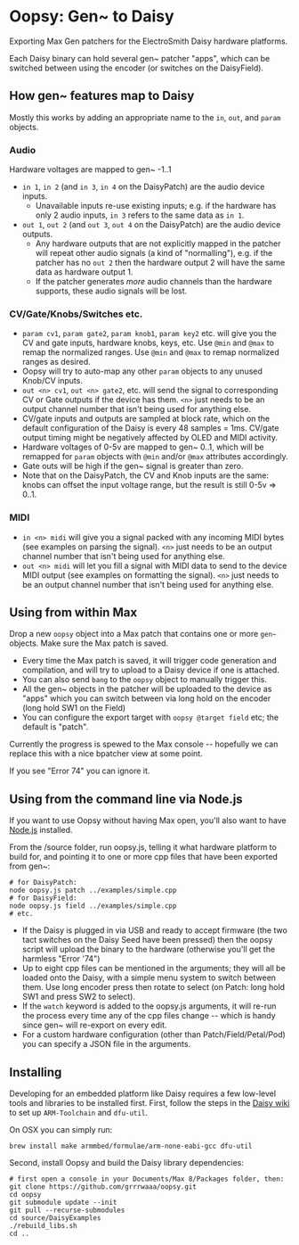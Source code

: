 # Oopsy: Gen~ to Daisy

Exporting Max Gen patchers for the ElectroSmith Daisy hardware platforms.

Each Daisy binary can hold several gen~ patcher "apps", which can be switched between using the encoder (or switches on the DaisyField).

## How gen~ features map to Daisy

Mostly this works by adding an appropriate name to the `in`, `out`, and `param` objects.

### Audio

Hardware voltages are mapped to gen~ -1..1

- `in 1`, `in 2` (and `in 3`, `in 4` on the DaisyPatch) are the audio device inputs. 
  - Unavailable inputs re-use existing inputs; e.g. if the hardware has only 2 audio inputs, `in 3` refers to the same data as `in 1`. 
- `out 1`, `out 2` (and `out 3`, `out 4` on the DaisyPatch) are the audio device outputs. 
  - Any hardware outputs that are not explicitly mapped in the patcher will repeat other audio signals (a kind of "normalling"), e.g. if the patcher has no `out 2` then the hardware output 2 will have the same data as hardware output 1. 
  - If the patcher generates *more* audio channels than the hardware supports, these audio signals will be lost.
  
### CV/Gate/Knobs/Switches etc.

- `param cv1`, `param gate2`, `param knob1`, `param key2`  etc. will give you the CV and gate inputs, hardware knobs, keys, etc. Use `@min` and `@max` to remap the normalized ranges. Use `@min` and `@max` to remap normalized ranges as desired. 
- Oopsy will try to auto-map any other `param` objects to any unused Knob/CV inputs.
- `out <n> cv1`, `out <n> gate2`, etc. will send the signal to corresponding CV or Gate outputs if the device has them. `<n>` just needs to be an output channel number that isn't being used for anything else. 
- CV/gate inputs and outputs are sampled at block rate, which on the default configuration of the Daisy is every 48 samples = 1ms. CV/gate output timing might be negatively affected by OLED and MIDI activity.
- Hardware voltages of 0-5v are mapped to gen~ 0..1, which will be remapped for `param` objects with `@min` and/or `@max` attributes accordingly.  
- Gate outs will be high if the gen~ signal is greater than zero.
- Note that on the DaisyPatch, the CV and Knob inputs are the same: knobs can offset the input voltage range, but the result is still 0-5v => 0..1. 

### MIDI

- `in <n> midi` will give you a signal packed with any incoming MIDI bytes (see examples on parsing the signal). `<n>` just needs to be an output channel number that isn't being used for anything else.
- `out <n> midi` will let you fill a signal with MIDI data to send to the device MIDI output (see examples on formatting the signal). `<n>` just needs to be an output channel number that isn't being used for anything else.


## Using from within Max

Drop a new `oopsy` object into a Max patch that contains one or more `gen~` objects. Make sure the Max patch is saved. 

- Every time the Max patch is saved, it will trigger code generation and compilation, and will try to upload to a Daisy device if one is attached.
- You can also send `bang` to the `oopsy` object to manually trigger this.
- All the gen~ objects in the patcher will be uploaded to the device as "apps" which you can switch between via long hold on the encoder (long hold SW1 on the Field)
- You can configure the export target with `oopsy @target field` etc; the default is "patch".

Currently the progress is spewed to the Max console -- hopefully we can replace this with a nice bpatcher view at some point.

If you see "Error 74" you can ignore it.

## Using from the command line via Node.js

If you want to use Oopsy without having Max open, you'll also want to have [Node.js](https://nodejs.org/en/) installed. 

From the /source folder, run oopsy.js, telling it what hardware platform to build for, and pointing it to one or more cpp files that have been exported from gen~:

```
# for DaisyPatch:
node oopsy.js patch ../examples/simple.cpp
# for DaisyField:
node oopsy.js field ../examples/simple.cpp
# etc.
```

- If the Daisy is plugged in via USB and ready to accept firmware (the two tact switches on the Daisy Seed have been pressed) then the oopsy script will upload the binary to the hardware (otherwise you'll get the harmless "Error '74") 
- Up to eight cpp files can be mentioned in the arguments; they will all be loaded onto the Daisy, with a simple menu system to switch between them. Use long encoder press then rotate to select (on Patch: long hold SW1 and press SW2 to select).
- If the `watch` keyword is added to the oopsy.js arguments, it will re-run the process every time any of the cpp files change -- which is handy since gen~ will re-export on every edit.
- For a custom hardware configuration (other than Patch/Field/Petal/Pod) you can specify a JSON file in the arguments.


## Installing

Developing for an embedded platform like Daisy requires a few low-level tools and libraries to be installed first. First, follow the steps in the [Daisy wiki](https://github.com/electro-smith/DaisyWiki/wiki/1.-Setting-Up-Your-Development-Environment) to set up `ARM-Toolchain` and `dfu-util`. 

On OSX you can simply run:

```
brew install make armmbed/formulae/arm-none-eabi-gcc dfu-util
```

Second, install Oopsy and build the Daisy library dependencies:

```
# first open a console in your Documents/Max 8/Packages folder, then:
git clone https://github.com/grrrwaaa/oopsy.git
cd oopsy
git submodule update --init
git pull --recurse-submodules
cd source/DaisyExamples
./rebuild_libs.sh
cd ..
```